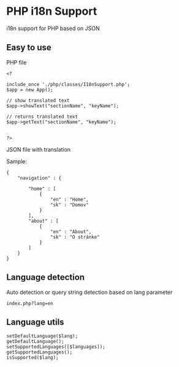 # PHP i18n Support
i18n support for PHP based on JSON

## Easy to use

PHP file
```
<?

include_once './php/classes/I18nSupport.php';
$app = new App();

// show translated text
$app->showText("sectionName", "keyName");

// returns translated text
$app->getText("sectionName", "keyName");


?>
```
JSON file with translation

Sample:
```
{
    "navigation" : {

        "home" : [
            {
                "en" : "Home",
                "sk" : "Domov"
            }
        ],
        "about" : [
            {
                "en" : "About",
                "sk" : "O stránke"
            }
        ]
    }
}
``` 

## Language detection

Auto detection or query string detection based on lang parameter
```
index.php?lang=en
```

## Language utils

```
setDefaultLanguage($lang);
getDefaultLanguage();
setSupportedLanguages([$languages]);
getSupportedLanguages();
isSupported($lang);
```